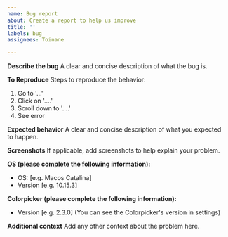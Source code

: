 ```yaml
---
name: Bug report
about: Create a report to help us improve
title: ''
labels: bug
assignees: Toinane

---
```


**Describe the bug**
A clear and concise description of what the bug is.

**To Reproduce**
Steps to reproduce the behavior:
1. Go to '...'
2. Click on '....'
3. Scroll down to '....'
4. See error

**Expected behavior**
A clear and concise description of what you expected to happen.

**Screenshots**
If applicable, add screenshots to help explain your problem.

**OS (please complete the following information):**
 - OS: [e.g. Macos Catalina]
 - Version [e.g. 10.15.3]

**Colorpicker (please complete the following information):**
 - Version [e.g. 2.3.0] (You can see the Colorpicker's version in settings)

**Additional context**
Add any other context about the problem here.
